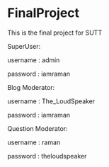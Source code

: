 # FinalProject
This is the final project for SUTT


SuperUser:

username : admin

password : iamraman


Blog Moderator:

username : The_LoudSpeaker

password : iamraman


Question Moderator:

username : raman

password : theloudspeaker

